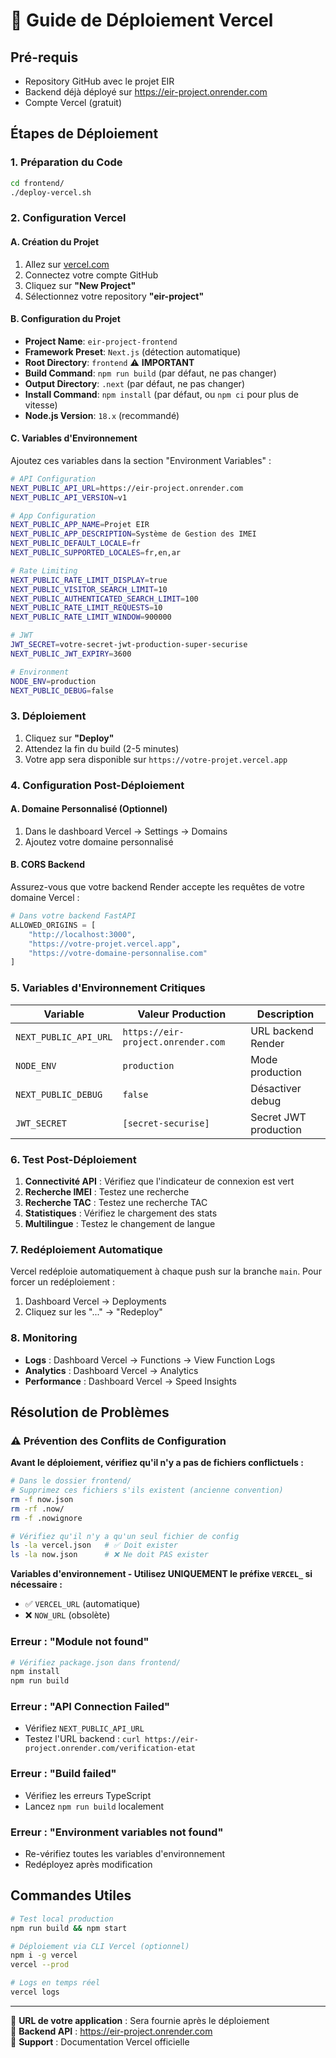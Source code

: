 # 🚀 Guide de Déploiement Vercel

## Pré-requis
- Repository GitHub avec le projet EIR
- Backend déjà déployé sur https://eir-project.onrender.com
- Compte Vercel (gratuit)

## Étapes de Déploiement

### 1. Préparation du Code
```bash
cd frontend/
./deploy-vercel.sh
```

### 2. Configuration Vercel

#### A. Création du Projet
1. Allez sur [vercel.com](https://vercel.com)
2. Connectez votre compte GitHub
3. Cliquez sur **"New Project"**
4. Sélectionnez votre repository **"eir-project"**

#### B. Configuration du Projet
- **Project Name**: `eir-project-frontend`
- **Framework Preset**: `Next.js` (détection automatique)
- **Root Directory**: `frontend` ⚠️ **IMPORTANT**
- **Build Command**: `npm run build` (par défaut, ne pas changer)
- **Output Directory**: `.next` (par défaut, ne pas changer)
- **Install Command**: `npm install` (par défaut, ou `npm ci` pour plus de vitesse)
- **Node.js Version**: `18.x` (recommandé)

#### C. Variables d'Environnement
Ajoutez ces variables dans la section "Environment Variables" :

```bash
# API Configuration
NEXT_PUBLIC_API_URL=https://eir-project.onrender.com
NEXT_PUBLIC_API_VERSION=v1

# App Configuration
NEXT_PUBLIC_APP_NAME=Projet EIR
NEXT_PUBLIC_APP_DESCRIPTION=Système de Gestion des IMEI
NEXT_PUBLIC_DEFAULT_LOCALE=fr
NEXT_PUBLIC_SUPPORTED_LOCALES=fr,en,ar

# Rate Limiting
NEXT_PUBLIC_RATE_LIMIT_DISPLAY=true
NEXT_PUBLIC_VISITOR_SEARCH_LIMIT=10
NEXT_PUBLIC_AUTHENTICATED_SEARCH_LIMIT=100
NEXT_PUBLIC_RATE_LIMIT_REQUESTS=10
NEXT_PUBLIC_RATE_LIMIT_WINDOW=900000

# JWT
JWT_SECRET=votre-secret-jwt-production-super-securise
NEXT_PUBLIC_JWT_EXPIRY=3600

# Environment
NODE_ENV=production
NEXT_PUBLIC_DEBUG=false
```

### 3. Déploiement
1. Cliquez sur **"Deploy"**
2. Attendez la fin du build (2-5 minutes)
3. Votre app sera disponible sur `https://votre-projet.vercel.app`

### 4. Configuration Post-Déploiement

#### A. Domaine Personnalisé (Optionnel)
1. Dans le dashboard Vercel → Settings → Domains
2. Ajoutez votre domaine personnalisé

#### B. CORS Backend
Assurez-vous que votre backend Render accepte les requêtes de votre domaine Vercel :

```python
# Dans votre backend FastAPI
ALLOWED_ORIGINS = [
    "http://localhost:3000",
    "https://votre-projet.vercel.app",
    "https://votre-domaine-personnalise.com"
]
```

### 5. Variables d'Environnement Critiques

| Variable | Valeur Production | Description |
|----------|------------------|-------------|
| `NEXT_PUBLIC_API_URL` | `https://eir-project.onrender.com` | URL backend Render |
| `NODE_ENV` | `production` | Mode production |
| `NEXT_PUBLIC_DEBUG` | `false` | Désactiver debug |
| `JWT_SECRET` | `[secret-securise]` | Secret JWT production |

### 6. Test Post-Déploiement

1. **Connectivité API** : Vérifiez que l'indicateur de connexion est vert
2. **Recherche IMEI** : Testez une recherche
3. **Recherche TAC** : Testez une recherche TAC
4. **Statistiques** : Vérifiez le chargement des stats
5. **Multilingue** : Testez le changement de langue

### 7. Redéploiement Automatique

Vercel redéploie automatiquement à chaque push sur la branche `main`. Pour forcer un redéploiement :
1. Dashboard Vercel → Deployments
2. Cliquez sur les "..." → "Redeploy"

### 8. Monitoring

- **Logs** : Dashboard Vercel → Functions → View Function Logs
- **Analytics** : Dashboard Vercel → Analytics
- **Performance** : Dashboard Vercel → Speed Insights

## Résolution de Problèmes

### ⚠️ Prévention des Conflits de Configuration

**Avant le déploiement, vérifiez qu'il n'y a pas de fichiers conflictuels :**

```bash
# Dans le dossier frontend/
# Supprimez ces fichiers s'ils existent (ancienne convention)
rm -f now.json
rm -rf .now/
rm -f .nowignore

# Vérifiez qu'il n'y a qu'un seul fichier de config
ls -la vercel.json   # ✅ Doit exister
ls -la now.json      # ❌ Ne doit PAS exister
```

**Variables d'environnement - Utilisez UNIQUEMENT le préfixe `VERCEL_` si nécessaire :**
- ✅ `VERCEL_URL` (automatique)
- ❌ `NOW_URL` (obsolète)

### Erreur : "Module not found"
```bash
# Vérifiez package.json dans frontend/
npm install
npm run build
```

### Erreur : "API Connection Failed"
- Vérifiez `NEXT_PUBLIC_API_URL`
- Testez l'URL backend : `curl https://eir-project.onrender.com/verification-etat`

### Erreur : "Build failed"
- Vérifiez les erreurs TypeScript
- Lancez `npm run build` localement

### Erreur : "Environment variables not found"
- Re-vérifiez toutes les variables d'environnement
- Redéployez après modification

## Commandes Utiles

```bash
# Test local production
npm run build && npm start

# Déploiement via CLI Vercel (optionnel)
npm i -g vercel
vercel --prod

# Logs en temps réel
vercel logs
```

---

🎯 **URL de votre application** : Sera fournie après le déploiement  
🔗 **Backend API** : https://eir-project.onrender.com  
📧 **Support** : Documentation Vercel officielle
